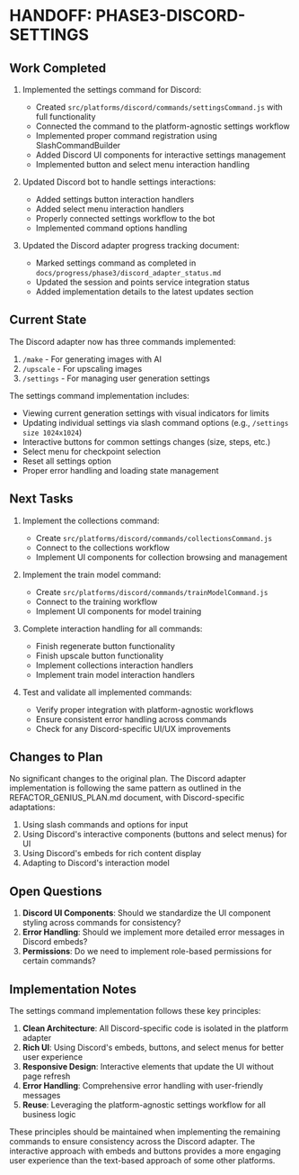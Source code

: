 # HANDOFF: PHASE3-DISCORD-SETTINGS

## Work Completed

1. Implemented the settings command for Discord:
   - Created `src/platforms/discord/commands/settingsCommand.js` with full functionality
   - Connected the command to the platform-agnostic settings workflow
   - Implemented proper command registration using SlashCommandBuilder
   - Added Discord UI components for interactive settings management
   - Implemented button and select menu interaction handling

2. Updated Discord bot to handle settings interactions:
   - Added settings button interaction handlers
   - Added select menu interaction handlers
   - Properly connected settings workflow to the bot
   - Implemented command options handling

3. Updated the Discord adapter progress tracking document:
   - Marked settings command as completed in `docs/progress/phase3/discord_adapter_status.md`
   - Updated the session and points service integration status
   - Added implementation details to the latest updates section

## Current State

The Discord adapter now has three commands implemented:

1. `/make` - For generating images with AI
2. `/upscale` - For upscaling images
3. `/settings` - For managing user generation settings

The settings command implementation includes:
- Viewing current generation settings with visual indicators for limits
- Updating individual settings via slash command options (e.g., `/settings size 1024x1024`)
- Interactive buttons for common settings changes (size, steps, etc.)
- Select menu for checkpoint selection
- Reset all settings option
- Proper error handling and loading state management

## Next Tasks

1. Implement the collections command:
   - Create `src/platforms/discord/commands/collectionsCommand.js`
   - Connect to the collections workflow
   - Implement UI components for collection browsing and management

2. Implement the train model command:
   - Create `src/platforms/discord/commands/trainModelCommand.js`
   - Connect to the training workflow
   - Implement UI components for model training

3. Complete interaction handling for all commands:
   - Finish regenerate button functionality
   - Finish upscale button functionality
   - Implement collections interaction handlers
   - Implement train model interaction handlers

4. Test and validate all implemented commands:
   - Verify proper integration with platform-agnostic workflows
   - Ensure consistent error handling across commands
   - Check for any Discord-specific UI/UX improvements

## Changes to Plan

No significant changes to the original plan. The Discord adapter implementation is following the same pattern as outlined in the REFACTOR_GENIUS_PLAN.md document, with Discord-specific adaptations:

1. Using slash commands and options for input
2. Using Discord's interactive components (buttons and select menus) for UI
3. Using Discord's embeds for rich content display
4. Adapting to Discord's interaction model

## Open Questions

1. **Discord UI Components**: Should we standardize the UI component styling across commands for consistency?
2. **Error Handling**: Should we implement more detailed error messages in Discord embeds?
3. **Permissions**: Do we need to implement role-based permissions for certain commands?

## Implementation Notes

The settings command implementation follows these key principles:

1. **Clean Architecture**: All Discord-specific code is isolated in the platform adapter
2. **Rich UI**: Using Discord's embeds, buttons, and select menus for better user experience
3. **Responsive Design**: Interactive elements that update the UI without page refresh
4. **Error Handling**: Comprehensive error handling with user-friendly messages
5. **Reuse**: Leveraging the platform-agnostic settings workflow for all business logic

These principles should be maintained when implementing the remaining commands to ensure consistency across the Discord adapter. The interactive approach with embeds and buttons provides a more engaging user experience than the text-based approach of some other platforms. 